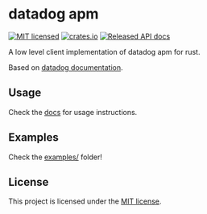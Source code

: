 # datadog apm

[![MIT licensed](https://img.shields.io/badge/license-MIT-blue.svg)](./LICENSE)
[![crates.io](https://img.shields.io/crates/v/datadog-apm.svg)](https://crates.io/crates/datadog-apm)
[![Released API docs](https://docs.rs/datadog-apm/badge.svg)](https://docs.rs/datadog-apm)

A low level client implementation of datadog apm for rust.

Based on [datadog documentation](https://docs.datadoghq.com/api/?lang=bash#send-traces).

## Usage

Check the [docs](https://docs.rs/datadog-apm) for usage instructions.

## Examples

Check the [examples/](examples/) folder!

## License

This project is licensed under the [MIT license](LICENSE).
